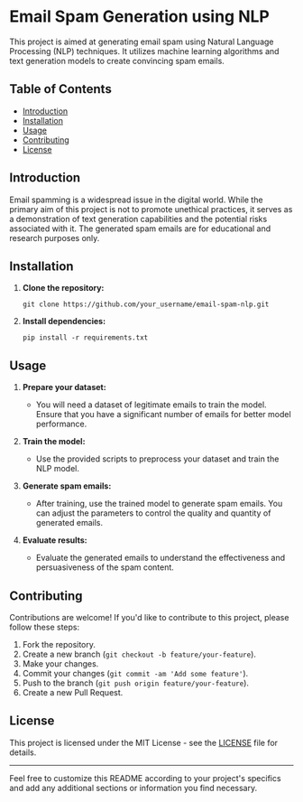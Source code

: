 # Email Spam Generation using NLP

This project is aimed at generating email spam using Natural Language Processing (NLP) techniques. It utilizes machine learning algorithms and text generation models to create convincing spam emails. 

## Table of Contents

- [Introduction](#introduction)
- [Installation](#installation)
- [Usage](#usage)
- [Contributing](#contributing)
- [License](#license)

## Introduction

Email spamming is a widespread issue in the digital world. While the primary aim of this project is not to promote unethical practices, it serves as a demonstration of text generation capabilities and the potential risks associated with it. The generated spam emails are for educational and research purposes only.

## Installation

1. **Clone the repository:**
   ```
   git clone https://github.com/your_username/email-spam-nlp.git
   ```

2. **Install dependencies:**
   ```
   pip install -r requirements.txt
   ```

## Usage

1. **Prepare your dataset:**
   - You will need a dataset of legitimate emails to train the model. Ensure that you have a significant number of emails for better model performance.

2. **Train the model:**
   - Use the provided scripts to preprocess your dataset and train the NLP model.

3. **Generate spam emails:**
   - After training, use the trained model to generate spam emails. You can adjust the parameters to control the quality and quantity of generated emails.

4. **Evaluate results:**
   - Evaluate the generated emails to understand the effectiveness and persuasiveness of the spam content. 

## Contributing

Contributions are welcome! If you'd like to contribute to this project, please follow these steps:

1. Fork the repository.
2. Create a new branch (`git checkout -b feature/your-feature`).
3. Make your changes.
4. Commit your changes (`git commit -am 'Add some feature'`).
5. Push to the branch (`git push origin feature/your-feature`).
6. Create a new Pull Request.

## License

This project is licensed under the MIT License - see the [LICENSE](LICENSE) file for details.

---

Feel free to customize this README according to your project's specifics and add any additional sections or information you find necessary.
